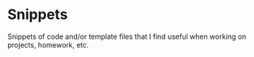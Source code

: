 # Snippets

Snippets of code and/or template files that I find useful when working on projects, homework, etc.
